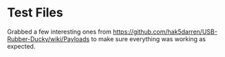 # Test Files
Grabbed a few interesting ones from https://github.com/hak5darren/USB-Rubber-Ducky/wiki/Payloads to make sure everything was working as expected.